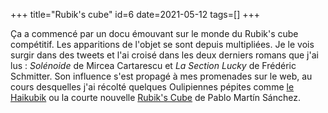+++
title="Rubik's cube"
id=6
date=2021-05-12
tags=[]
+++

Ça a commencé par un docu émouvant sur le monde du Rubik's cube compétitif. Les apparitions de l'objet se sont depuis multipliées. Je le vois surgir dans des tweets et l'ai croisé dans les deux derniers romans que j'ai lus : _Solénoide_ de Mircea Cartarescu et _La Section Lucky_ de Frédéric Schmitter.<!-- more --> Son influence s'est propagé à mes promenades sur le web, au cours desquelles j'ai récolté quelques Oulipiennes pépites comme [le Haikubik](http://graner.name/nicolas/OULIPO/haikubik-exp.html?j=9f4499db) ou la courte nouvelle [Rubik's Cube](https://www.sciphijournal.org/index.php/2019/12/20/rubiks-cube/) de Pablo Martín Sánchez.
